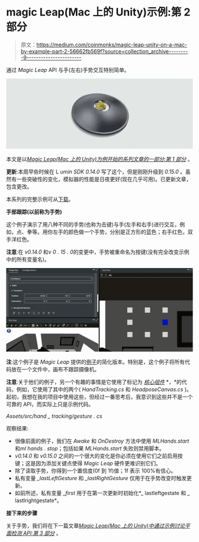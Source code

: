 # magic Leap(Mac 上的 Unity)示例:第 2 部分

> 原文：<https://medium.com/coinmonks/magic-leap-unity-on-a-mac-by-example-part-2-56662fb569f?source=collection_archive---------9----------------------->

通过 *Magic Leap* API 与手(左右)手势交互特别简单。

![](img/e6a6afc7aae9297f7dd3d19d55edcc54.png)

本文是以[*Magic Leap(Mac 上的 Unity)为例开始的系列文章的一部分:第 1 部分*](/@johntucker_48673/magic-leap-unity-on-a-mac-by-example-part-1-fc3188f0e964) 。

**更新**:本周早些时候在 L *umin SDK 0.14.0* 写了这个，但是刚刚升级到 *0.15.0* 。虽然有一些突破性的变化，模拟器的性能是日夜更好(现在几乎可用)。已更新文章，包含更改。

本系列的完整示例可从[下载](https://github.com/larkintuckerllc/magic-leap-patterns)。

**手部跟踪(以前称为手势)**

这个例子演示了用八种不同的手势(也称为击键)与手(左手和右手)进行交互，例如，点、拳等。用你左手的颜色做一个手势，分别是正方形的蓝色；右手红色，双手洋红色。

**注意**:在 *v0.14.0* 和*v 0 . 15 . 0*的变更中，手势被重命名为按键(没有完全改变示例中的所有变量名)。

![](img/c0a55816e124d78058d261d6a1ad9179.png)

**注**:这个例子是 *Magic Leap* 提供的[例子](https://github.com/larkintuckerllc/magic-leap-patterns/blob/master/Assets/MagicLeap/Examples/Scripts/HandTrackingExample.cs)的简化版本。特别是，这个例子将所有代码放在一个文件中，画布不跟踪摄像机。

**注意**:关于他们的例子，另一个有趣的事情是它使用了标记为 [*核心组件*](https://github.com/larkintuckerllc/magic-leap-patterns/tree/master/Assets/MagicLeap/CoreComponents) *，*的代码，例如，它使用了其中的两个( *HandTracking.cs* 和 *HeadposeCanvas.cs* )。起初，我想在我的项目中使用这些，但经过一番思考后，我意识到这些并不是一个可靠的 API，而实际上只是示例代码。

*Assets/src/hand _ tracking/gesture . cs*

观察结果:

*   很像前面的例子，我们在 *Awake* 和 *OnDestroy* 方法中使用 *MLHands.start* 和*ml hands . stop*；包括如果 *MLHands.start* 失败则禁用脚本。
*   *v0.14.0* 和 *v0.15.0* 之间的一个很大的变化是你必须在使用它们之前启用按键；这是因为添加关键点使得 *Magic Leap* 硬件更难识别它们。
*   除了读取手势，你得到一个置信度(0f 到 1f)值；1f 表示 100%有信心。
*   私有变量 *_lastLeftGesture* 和 *_lastRightGesture* 仅用于在手势改变时触发更新。
*   如前所述，私有变量 *_first* 用于在第一次更新时初始化*_ lastleftgestate 和 _ lastlrightgestate*。

**接下来的步骤**

关于手势，我们将在下一篇文章[*Magic Leap(Mac 上的 Unity)中通过示例讨论平面检测 API:第 3 部分*](/@johntucker_48673/magic-leap-unity-on-a-mac-by-example-part-3-219854456d3e) 。